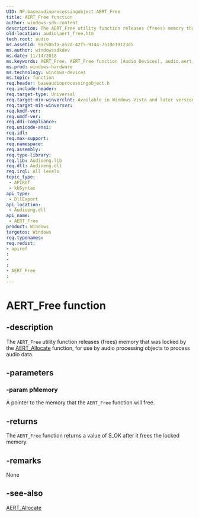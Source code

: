 ```yaml
---
UID: NF:baseaudioprocessingobject.AERT_Free
title: AERT_Free function
author: windows-sdk-content
description: The AERT_Free utility function releases (frees) memory that was locked by the AERT_Allocate function, for use by audio processing objects to process audio data.
old-location: audio\aert_free.htm
tech.root: audio
ms.assetid: 9a7506fa-a52d-42f5-9144-751de19123d5
ms.author: windowssdkdev
ms.date: 11/14/2018
ms.keywords: AERT_Free, AERT_Free function [Audio Devices], audio.aert_free, audio_syseffects_r_d23cc22f-79bc-4772-90bb-edb1c3afa9a7.xml, baseaudioprocessingobject/AERT_Free
ms.prod: windows-hardware
ms.technology: windows-devices
ms.topic: function
req.header: baseaudioprocessingobject.h
req.include-header: 
req.target-type: Universal
req.target-min-winverclnt: Available in Windows Vista and later versions of the Windows operating system,
req.target-min-winversvr: 
req.kmdf-ver: 
req.umdf-ver: 
req.ddi-compliance: 
req.unicode-ansi: 
req.idl: 
req.max-support: 
req.namespace: 
req.assembly: 
req.type-library: 
req.lib: Audioeng.lib
req.dll: Audioeng.dll
req.irql: All levels
topic_type:
 - APIRef
 - kbSyntax
api_type:
 - DllExport
api_location:
 - Audioeng.dll
api_name:
 - AERT_Free
product: Windows
targetos: Windows
req.typenames: 
req.redist: 
- apiref
: 
- 
: 
- AERT_Free
: 
---
```


# AERT_Free function


## -description


The <code>AERT_Free</code> utility function releases (frees) memory that was locked by the <a href="https://msdn.microsoft.com/en-us/library/Ff536175(v=VS.85).aspx">AERT_Allocate</a> function, for use by audio processing objects to process audio data.


## -parameters




### -param pMemory

A pointer to the memory that the <code>AERT_Free</code> function will free.


## -returns



The <code>AERT_Free</code> function returns a value of S_OK after it frees the locked memory.




## -remarks



None




## -see-also




<a href="https://msdn.microsoft.com/en-us/library/Ff536175(v=VS.85).aspx">AERT_Allocate</a>
 

 

